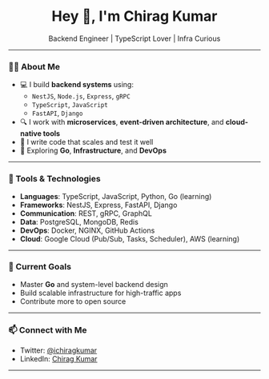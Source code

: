 <h1 align="center">Hey 👋, I'm Chirag Kumar</h1>

<p align="center">
  Backend Engineer | TypeScript Lover | Infra Curious
</p>

---

### 👨‍💻 About Me

- 💻 I build **backend systems** using:
  - `NestJS`, `Node.js`, `Express`, `gRPC`
  - `TypeScript`, `JavaScript`
  - `FastAPI`, `Django`
- 🔍 I work with **microservices**, **event-driven architecture**, and **cloud-native tools**
- 🧪 I write code that scales and test it well
- 🔧 Exploring **Go**, **Infrastructure**, and **DevOps**

---

### 🧰 Tools & Technologies

- **Languages**: TypeScript, JavaScript, Python, Go (learning)
- **Frameworks**: NestJS, Express, FastAPI, Django
- **Communication**: REST, gRPC, GraphQL
- **Data**: PostgreSQL, MongoDB, Redis
- **DevOps**: Docker, NGINX, GitHub Actions
- **Cloud**: Google Cloud (Pub/Sub, Tasks, Scheduler), AWS (learning)

---

### 🚀 Current Goals

- Master **Go** and system-level backend design  
- Build scalable infrastructure for high-traffic apps  
- Contribute more to open source

---

### 📫 Connect with Me


- Twitter: [@ichiragkumar](https://twitter.com/ichiragkumar)
- LinkedIn: [Chirag Kumar](https://www.linkedin.com/in/ichiragkumar)

---
